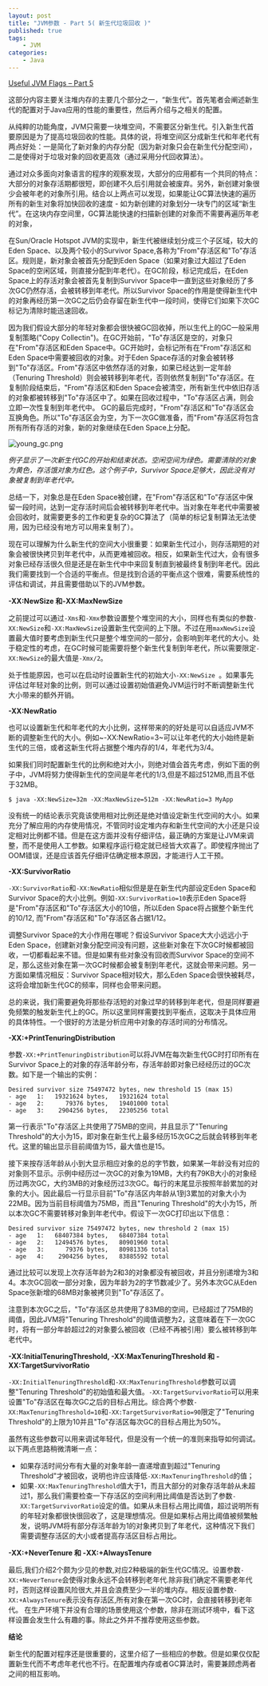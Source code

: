 ```yaml
---
layout: post
title: "JVM参数 - Part 5( 新生代垃圾回收 )"
published: true
tags:
	- JVM
categories:
	- Java
---
```


[Useful JVM Flags – Part 5](https://blog.codecentric.de/en/2012/08/useful-jvm-flags-part-5-young-generation-garbage-collection/)

这部分内容主要关注堆内存的主要几个部分之一，“新生代”。首先笔者会阐述新生代的配置对于Java应用的性能的重要性，然后再介绍与之相关的配置。

从纯粹的功能角度，JVM只需要一块堆空间，不需要区分新生代。引入新生代首要原因是为了提高垃圾回收的性能。具体的说，将堆空间区分成新生代和年老代有两点好处：一是简化了新对象的内存分配（因为新对象只会在新生代分配空间），二是使得对于垃圾对象的回收更高效（通过采用分代回收算法）。

通过对众多面向对象语言的程序的观察发现，大部分的应用都有一个共同的特点：大部分的对象存活期都很短，即创建不久后引用就会被废弃。另外，新创建对象很少会被年老的对象所引用。结合以上两点可以发现，如果能让GC算法快速的遍历所有的新生对象将加快回收的速度 - 如为新创建的对象划分一块专门的区域“新生代”。在这块内存空间里，GC算法能快速的扫描新创建的对象而不需要再遍历年老的对象，

在Sun/Oracle Hotspot JVM的实现中，新生代被继续划分成三个子区域，较大的Eden Space、以及两个较小的Survivor Space,各称为"From"存活区和"To"存活区。规则是，新对象会被首先分配到Eden Space（如果对象过大超过了Eden Space的空闲区域，则直接分配到年老代）。在GC阶段，标记完成后，在Eden Space上的存活对象会被首先复制到Survivor Space中一直到这些对象经历了多次GC仍然存活，会被转移到年老代。所以Survivor Space的作用是使得新生代中的对象再经历第一次GC之后仍会存留在新生代中一段时间，使得它们如果下次GC标记为清除时能迅速回收。

因为我们假设大部分的年轻对象都会很快被GC回收掉，所以生代上的GC一般采用复制策略("Copy Collectin")。在GC开始前，"To"存活区是空的，对象只在"From"存活区和Eden Space中。GC开始时，会标记所有在"From"存活区和Eden Space中需要被回收的对象。对于Eden Space存活的对象会被转移到"To"存活区。From"存活区中依然存活的对象，如果已经达到一定年龄（Tenuring Threshold）则会被转移到年老代，否则依然复制到"To"存活区。在复制阶段结束后，"From"存活区和Eden Space会被清空，所有新生代中依旧存活的对象都被转移到"To"存活区中了。如果在回收过程中，"To"存活区占满，则会立即一次性复制到年老代中。
GC的最后完成时，"From"存活区和"To"存活区会互换角色。所以"To"存活区会为空，为下一次GC做准备，而"From"存活区将包含所有所有存活的对象，新的对象继续在Eden Space上分配。
<!-- more -->
![young_gc.png](/images/young_gc.png)

*例子显示了一次新生代GC的开始和结束状态。空闲空间为绿色。需要清除的对象为黄色，存活饿对象为红色。这个例子中，Survivor Space足够大，因此没有对象被复制到年老代中。*

总结一下，对象总是在Eden Space被创建，在"From"存活区和"To"存活区中保留一段时间，达到一定存活时间后会被转移到年老代中。当对象在年老代中需要被会回收时，就需要更多的工作和更复杂的GC算法了（简单的标记复制算法无法使用，因为已经没有地方可以用来复制了）。

现在可以理解为什么新生代的空间大小很重要：如果新生代过小，则存活期短的对象会被很快拷贝到年老代中，从而更难被回收。相反，如果新生代过大，会有很多对象已经存活很久但是还是在新生代中中来回复制直到被最终复制到年老代。因此我们需要找到一个合适的平衡点。但是找到合适的平衡点这个很难，需要系统性的评估和调试，并且需要借助以下的JVM参数。

**-XX:NewSize 和-XX:MaxNewSize**

之前提过可以通过`-Xms`和`-Xmx`参数设置整个堆空间的大小，同样也有类似的参数`-XX:NewSize`和`-XX:MaxNewSize`设置新生代空间的上下限。不过在用`maxNewSize`设置最大值时要考虑到新生代只是整个堆空间的一部分，会影响到年老代的大小。处于稳定性的考虑，在GC时候可能需要将整个新生代复制到年老代，所以需要限定`-XX:NewSize`的最大值是`-Xmx/2`。

处于性能原因，也可以在启动时设置新生代的初始大小`-XX:NewSize `。如果事先评估过年轻对象的比例，则可以通过设置初始值避免JVM运行时不断调整新生代大小带来的额外开销。

**-XX:NewRatio**

也可以设置新生代和年老代的大小比例，这样带来的的好处是可以自适应JVM不断的调整新生代的大小。例如~-XX:NewRatio=3~可以让年老代的大小始终是新生代的三倍，或者这新生代将占据整个堆内存的1/4，年老代为3/4。

如果我们同时配置新生代的比例和绝对大小，则绝对值会首先考虑，例如下面的例子中，JVM将努力使得新生代的空间是年老代的1/3,但是不超过512MB,而且不低于32MB。

```
$ java -XX:NewSize=32m -XX:MaxNewSize=512m -XX:NewRatio=3 MyApp
```

没有统一的结论表示究竟该使用相对比例还是绝对值设定新生代空间的大小。如果充分了解应用的内存使用情况，不管同时设定堆内存和新生代空间的大小还是只设定相对比例都不错。但是在这方面并没有仔细评估，最正确的方案是让JVM来调整，而不是使用人工参数。如果程序运行稳定就已经皆大欢喜了。即使程序抛出了OOM错误，还是应该首先仔细评估确定根本原因，才能进行人工干预。

**-XX:SurvivorRatio**

`-XX:SurvivorRatio`和`-XX:NewRatio`相似但是是在新生代内部设定Eden Space和Survivor Space的大小比例。例如`-XX:SurvivorRatio=10`表示Eden Space将是"From"存活区和"To"存活区大小的10倍，所以Eden Space将占据整个新生代的10/12, 而"From"存活区和"To"存活区各占据1/12。

调整Survivor Space的大小作用在哪呢？假设Survivor Space大大小远远小于Eden Space，创建新对象分配空间没有问题，这些新对象在下次GC时候都被回收，一切都看起来不错。但是如果有些对象没有回收而Survivor Space的空间不足，那么这些对象在第一次GC时候都会被复制到年老代，这就会带来问题。另一方面如果情况相反：Survivor Space相对较大，那么Eden Space会很快被耗尽，这将会增加新生代GC的频率，同样也会带来问题。

总的来说，我们需要避免将那些存活短的对象过早的转移到年老代，但是同样要避免频繁的触发新生代上的GC。所以这里同样需要找到平衡点，这取决于具体应用的具体特性。一个很好的方法是分析应用中对象的存活时间的分布情况。


**-XX:+PrintTenuringDistribution**

参数`-XX:+PrintTenuringDistribution`可以将JVM在每次新生代GC时打印所有在Survivor Space上的对象的存活年龄分布，存活年龄即对象已经经历过的GC次数。如下是一个输出的实例：

```
Desired survivor size 75497472 bytes, new threshold 15 (max 15)
- age   1:   19321624 bytes,   19321624 total
- age   2:      79376 bytes,   19401000 total
- age   3:    2904256 bytes,   22305256 total
```

第一行表示"To"存活区上共使用了75MB的空间，并且显示了"Tenuring Threshold"的大小为15，即对象在新生代上最多经历15次GC之后就会转移到年老代。这里的输出显示目前阈值为15，最大值也是15。

接下来按存活年龄从小到大显示相应对象的总的字节数，如果某一年龄没有对应的对象则不显示。示例中经历过一次GC的对象为19MB，大约有79KB大小的对象经历过两次GC，大约3MB的对象经历过3次GC。每行的末尾显示按照年龄累加的对象的大小。因此最后一行显示目前"To"存活区内年龄从1到3累加的对象大小为22MB。因为当前目标阈值为75MB，而且"Tenuring Threshold"的大小为15，所以本次GC不需要转移对象到年老代中。假设下一次GC打印出以下信息：

```
Desired survivor size 75497472 bytes, new threshold 2 (max 15)
- age   1:   68407384 bytes,   68407384 total
- age   2:   12494576 bytes,   80901960 total
- age   3:      79376 bytes,   80981336 total
- age   4:    2904256 bytes,   83885592 total
```

通过比较可以发现上次存活年龄为2和3的对象都没有被回收，并且分别递增为3和4。本次GC回收一部分对象，因为年龄为2的字节数减少了。另外本次GC从Eden Space张新增的68MB对象被拷贝到"To"存活区了。

注意到本次GC之后，"To"存活区总共使用了83MB的空间，已经超过了75MB的阈值，因此JVM将"Tenuring Threshold"的阈值调整为2，这意味着在下一次GC时，将有一部分年龄超过2的对象要么被回收（已经不再被引用）要么被转移到年老代中。

**-XX:InitialTenuringThreshold, -XX:MaxTenuringThreshold 和 -XX:TargetSurvivorRatio**

`-XX:InitialTenuringThreshold`和`-XX:MaxTenuringThreshold`参数可以调整"Tenuring Threshold"的初始值和最大值。`-XX:TargetSurvivorRatio`可以用来设置"To"存活区在每次GC之后的目标占用比。综合两个参数`-XX:MaxTenuringThreshold=10`和`-XX:TargetSurvivorRatio=90`限定了"Tenuring Threshold"的上限为10并且"To"存活区每次GC的目标占用比为50%。

虽然有这些参数可以用来调试年轻代，但是没有一个统一的准则来指导如何调试。以下两点思路稍微清晰一点：

-  如果存活时间分布有大量的对象年龄一直递增直到超过"Tenuring Threshold"才被回收，说明也许应该降低`-XX:MaxTenuringThreshold`的值；
-  如果`-XX:MaxTenuringThreshold`值大于1，而且大部分的对象存活年龄从未超过1，那么我们需要检查一下存活区的空间利用比阈值是否达到了参数`-XX:TargetSurvivorRatio`设定的值。如果从未目标占用比阈值，超过说明所有的年轻对象都很快很回收了，这是理想情况。但是如果标占用比阈值被频繁触发，说明JVM将有部分存活年龄为1的对象拷贝到了年老代，这种情况下我们需要调整存活区的大小或者提高存活区目标占用比。

**-XX:+NeverTenure 和 -XX:+AlwaysTenure**

最后,我们介绍2个颇为少见的参数,对应2种极端的新生代GC情况。设置参数`-XX:+NeverTenure`会使得对象永远不会转移到老年代.除非我们确定不需要老年代时，否则这样设置风险很大,并且会浪费至少一半的堆内存。相反设置参数`-XX:+AlwaysTenure`表示没有存活区,所有对象在第一次GC时，会直接转移到老年代。
在生产环境下并没有合理的场景使用这个参数，除非在测试环境中，看下这样设置会发生什么有趣的事。除此之外并不推荐使用这些参数。

**结论**

新生代的配置对程序还是很重要的，这里介绍了一些相应的参数。但是如果仅仅配置新生代而不考虑年老代也不行。在配置堆内存或者GC算法时，需要兼顾虑两者之间的相互影响。
